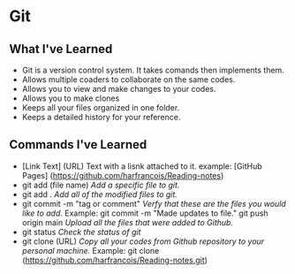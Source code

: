 # Git

## What I've Learned

- Git is a version control system. It takes comands then implements them.
- Allows multiple coaders to collaborate on the same codes.
- Allows you to view and make changes to your codes.
- Allows you to make clones
- Keeps all your files organized in one folder.
- Keeps a detailed history for your reference.

## Commands I've Learned
- [Link Text] (URL) Text with a lisnk attached to it. example: [GitHub Pages] (https://github.com/harfrancois/Reading-notes)
- git add (file name) *Add a specific file to git.*
- git add . *Add all of the modified files to git.*
- git commit -m "tag or comment" *Verfy that these are the files you would like to add.* Example: git commit -m "Made updates to file."
git push origin main *Upload all the files that were added to Github.*
- git status *Check the status of git*
- git clone (URL) *Copy all your codes from Github repository to your personal machine.* Example: git clone (https://github.com/harfrancois/Reading-notes.git)